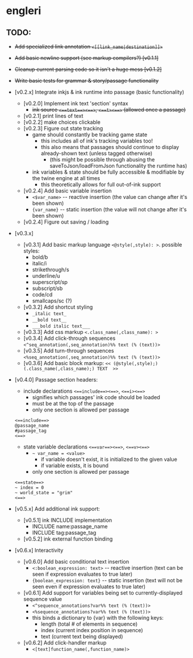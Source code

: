 # engleri

## TODO:
- ~~Add specialized link annotation `<[[link_name|destination]]>`~~
- ~~Add basic newline support (see markup compilers?) [v0.1.1]~~
- ~~Cleanup current parsing code so it isn't a huge mess [v0.1.2]~~
- ~~Write basic tests for grammar & story/passage functionality~~

- [v0.2.x] Integrate inkjs & ink runtime into passage (basic functionality)
	- [v0.2.0] Implement ink text 'section' syntax 
		- ~~ink source `<==text==><==>`, `<==t><==>` (allowed once a passage)~~
	- [v0.2.1] print lines of text 
	- [v0.2.2] make choices clickable 
	- [v0.2.3] Figure out state tracking 
		- game should constantly be tracking game state
			- this includes all of ink's tracking variables too!
			- this also means that passages should continue to display already-shown text (unless tagged otherwise)
				- (this might be possible through abusing the saveToJson/loadFromJson functionality the runtime has)
		- ink variables & state should be fully accessible & modifiable by the twine engine at all times
			- this theoretically allows for full out-of-ink support
	- [v0.2.4] Add basic variable insertion 
		- `<$var_name>` -- reactive insertion (the value can change after it's been shown) 
		- `{var_name}` -- static insertion (the value will not change after it's been shown)
	- [v0.2.4] Figure out saving / loading 

- [v0.3.x]
	- [v0.3.1] Add basic markup language `<@style(,style): >`. possible styles:
		- bold/b
		- italic/i
		- strikethrough/s
		- underline/u
		- superscript/sp
		- subscript/sb
		- code/cd
		- smallcaps/sc (?)
	- [v0.3.2] Add shortcut styling
		- `_italic text_`
		- `__bold text__`
		- `___bold italic text___`
	- [v0.3.3] Add css markup `<.class_name(,class_name): >` 
	- [v0.3.4] Add click-through sequences `<^seq_annotation(,seq_annotation)%% text (% (text))>` 
	- [v0.3.5] Add turn-through sequences `<%seq_annotation(,seq_annotation)%% text (% (text))>` 
	- [v0.3.6] Add basic block markup: 
			```
			<< (@style(,style);)(.class_name(,class_name);)
			TEXT 
			>>
			```

- [v0.4.0] Passage section headers: 
    - include declarations `<==include==><==>`, `<==i><==>`
        - signifies which passages' ink code should be loaded
        - must be at the top of the passage
        - only one section is allowed per passage
    ```
    <==include==>
    @passage_name
    #passage_tag
    <==>
    ```
    - state variable declarations `<==var==><==>`, `<==v><==>`
        - `~ var_name = <value>`
            - if variable doesn't exist, it is initialized to the given value
            - if variable exists, it is bound
        - only one section is allowed per passage
    ```
    <==state==>
    ~ index = 0
    ~ world_state = "grim"
    <==>
    ```

- [v0.5.x] Add additional ink support: 
	- [v0.5.1] ink INCLUDE implementation
		- INCLUDE name:passage_name
		- INCLUDE tag:passage_tag 
	- [v0.5.2] ink external function binding 

- [v0.6.x] Interactivity
	- [v0.6.0] Add basic conditional text insertion 
		- `<:boolean_expression: text>` -- reactive insertion (text can be seen if expression evaluates to true later)
		- `{boolean_expression: text}` -- static insertion (text will not be seen even if expression evaluates to true later)
	- [v0.6.1] Add support for variables being set to currently-displayed sequence value
		- `<^sequence_annotations?var%% text (% (text))>` 
		- `<%sequence_annotations?var%% text (% (text))>`  
		- this binds a dictionary to {var} with the following keys:
			- length (total # of elements in sequence)
			- index (current index position in sequence)
			- text (current text being displayed)
	- [v0.6.2] Add click-handler markup
		- `<[text]function_name(,function_name)>`


